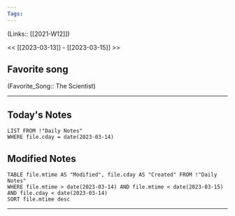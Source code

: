 ```yaml
---
Tags:
---
```

(Links:: [[2021-W12]])

<< [[2023-03-13]] - [[2023-03-15]] >>
## Favorite song
(Favorite_Song:: The Scientist)


___
## Today's Notes
```dataview
LIST FROM !"Daily Notes"
WHERE file.cday = date(2023-03-14)
```
## Modified Notes
```dataview
TABLE file.mtime AS "Modified", file.cday AS "Created" FROM !"Daily Notes" 
WHERE file.mtime > date(2023-03-14) AND file.mtime < date(2023-03-15) AND file.cday < date(2023-03-14)
SORT file.mtime desc
```
___
